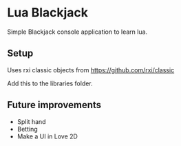 # Lua Blackjack

Simple Blackjack console application to learn lua.

## Setup

Uses rxi classic objects from  <https://github.com/rxi/classic>

Add this to the libraries folder.

## Future improvements

* Split hand
* Betting
* Make a UI in Love 2D
